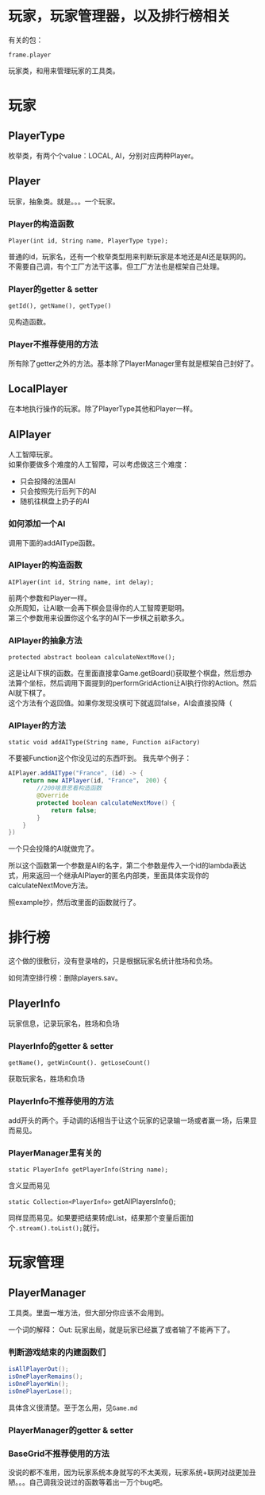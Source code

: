 # 玩家，玩家管理器，以及排行榜相关

有关的包：
```
frame.player
```

玩家类，和用来管理玩家的工具类。

# 玩家

## PlayerType

枚举类，有两个个value：LOCAL, AI，分别对应两种Player。

## Player

玩家，抽象类。就是。。。一个玩家。

### Player的构造函数

`Player(int id, String name, PlayerType type);`

普通的id，玩家名，还有一个枚举类型用来判断玩家是本地还是AI还是联网的。  
不需要自己调，有个工厂方法干这事。但工厂方法也是框架自己处理。

### Player的getter & setter

`getId(), getName(), getType()`

见构造函数。

### Player不推荐使用的方法

所有除了getter之外的方法。基本除了PlayerManager里有就是框架自己封好了。

## LocalPlayer

在本地执行操作的玩家。除了PlayerType其他和Player一样。

## AIPlayer

人工智障玩家。  
如果你要做多个难度的人工智障，可以考虑做这三个难度：
- 只会投降的法国AI
- 只会按照先行后列下的AI
- 随机往棋盘上扔子的AI

### 如何添加一个AI
调用下面的addAIType函数。

### AIPlayer的构造函数

`AIPlayer(int id, String name, int delay);`

前两个参数和Player一样。  
众所周知，让AI歇一会再下棋会显得你的人工智障更聪明。  
第三个参数用来设置你这个名字的AI下一步棋之前歇多久。

### AIPlayer的抽象方法

`protected abstract boolean calculateNextMove();`

这是让AI下棋的函数。在里面直接拿Game.getBoard()获取整个棋盘，然后想办法算个坐标，然后调用下面提到的performGridAction让AI执行你的Action。然后AI就下棋了。  
这个方法有个返回值。如果你发现没棋可下就返回false，AI会直接投降（

### AIPlayer的方法

`static void addAIType(String name, Function aiFactory)`

不要被Function这个你没见过的东西吓到。
我先举个例子：
``` java
AIPlayer.addAIType("France", (id) -> {
    return new AIPlayer(id, "France"， 200) {
        //200啥意思看构造函数
        @Override
        protected boolean calculateNextMove() {
            return false;
        }
    }
})
```
一个只会投降的AI就做完了。

所以这个函数第一个参数是AI的名字，第二个参数是传入一个id的lambda表达式，用来返回一个继承AIPlayer的匿名内部类，里面具体实现你的calculateNextMove方法。

照example抄，然后改里面的函数就行了。

# 排行榜

这个做的很敷衍，没有登录啥的，只是根据玩家名统计胜场和负场。

如何清空排行榜：删除players.sav。

## PlayerInfo

玩家信息，记录玩家名，胜场和负场

### PlayerInfo的getter & setter

`getName(), getWinCount(). getLoseCount()`  

获取玩家名，胜场和负场

### PlayerInfo不推荐使用的方法

add开头的两个。手动调的话相当于让这个玩家的记录输一场或者赢一场，后果显而易见。

### PlayerManager里有关的

`static PlayerInfo getPlayerInfo(String name);`  

含义显而易见

`static Collection<PlayerInfo>` getAllPlayersInfo();

同样显而易见。如果要把结果转成List，结果那个变量后面加个`.stream().toList();`就行。

# 玩家管理

## PlayerManager

工具类。里面一堆方法，但大部分你应该不会用到。

一个词的解释：
Out: 玩家出局，就是玩家已经赢了或者输了不能再下了。

### 判断游戏结束的内建函数们
``` java
isAllPlayerOut();
isOnePlayerRemains();
isOnePlayerWin();
isOnePlayerLose();
```
具体含义很清楚。至于怎么用，见`Game.md` 

### PlayerManager的getter & setter


### BaseGrid不推荐使用的方法

没说的都不准用，因为玩家系统本身就写的不太美观，玩家系统+联网对战更加丑陋。。。自己调我没说过的函数等着出一万个bug吧。